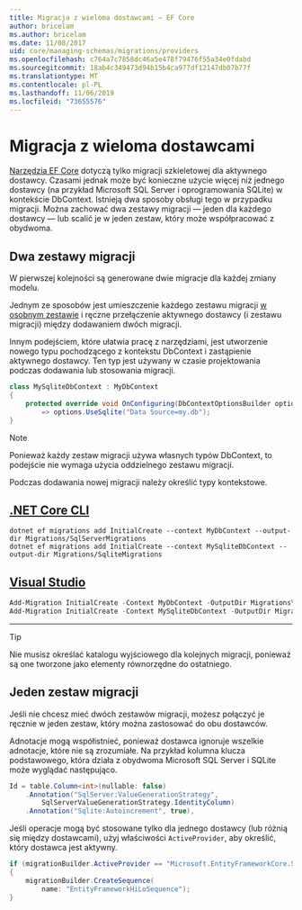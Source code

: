 ```yaml
---
title: Migracja z wieloma dostawcami — EF Core
author: bricelam
ms.author: bricelam
ms.date: 11/08/2017
uid: core/managing-schemas/migrations/providers
ms.openlocfilehash: c764a7c7858dc46a5e478f79476f55a34e0fdabd
ms.sourcegitcommit: 18ab4c349473d94b15b4ca977df12147db07b77f
ms.translationtype: MT
ms.contentlocale: pl-PL
ms.lasthandoff: 11/06/2019
ms.locfileid: "73655576"
---
```

# <a name="migrations-with-multiple-providers"></a>Migracja z wieloma dostawcami

[Narzędzia EF Core][1] dotyczą tylko migracji szkieletowej dla aktywnego dostawcy. Czasami jednak może być konieczne użycie więcej niż jednego dostawcy (na przykład Microsoft SQL Server i oprogramowania SQLite) w kontekście DbContext. Istnieją dwa sposoby obsługi tego w przypadku migracji. Można zachować dwa zestawy migracji — jeden dla każdego dostawcy — lub scalić je w jeden zestaw, który może współpracować z obydwoma.

## <a name="two-migration-sets"></a>Dwa zestawy migracji

W pierwszej kolejności są generowane dwie migracje dla każdej zmiany modelu.

Jednym ze sposobów jest umieszczenie każdego zestawu migracji [w osobnym zestawie][2] i ręczne przełączenie aktywnego dostawcy (i zestawu migracji) między dodawaniem dwóch migracji.

Innym podejściem, które ułatwia pracę z narzędziami, jest utworzenie nowego typu pochodzącego z kontekstu DbContext i zastąpienie aktywnego dostawcy. Ten typ jest używany w czasie projektowania podczas dodawania lub stosowania migracji.

``` csharp
class MySqliteDbContext : MyDbContext
{
    protected override void OnConfiguring(DbContextOptionsBuilder options)
        => options.UseSqlite("Data Source=my.db");
}
```

> [!NOTE]
> Ponieważ każdy zestaw migracji używa własnych typów DbContext, to podejście nie wymaga użycia oddzielnego zestawu migracji.

Podczas dodawania nowej migracji należy określić typy kontekstowe.

## <a name="net-core-clitabdotnet-core-cli"></a>[.NET Core CLI](#tab/dotnet-core-cli)

``` Console
dotnet ef migrations add InitialCreate --context MyDbContext --output-dir Migrations/SqlServerMigrations
dotnet ef migrations add InitialCreate --context MySqliteDbContext --output-dir Migrations/SqliteMigrations
```

## <a name="visual-studiotabvs"></a>[Visual Studio](#tab/vs)

``` powershell
Add-Migration InitialCreate -Context MyDbContext -OutputDir Migrations\SqlServerMigrations
Add-Migration InitialCreate -Context MySqliteDbContext -OutputDir Migrations\SqliteMigrations
```

***

> [!TIP]
> Nie musisz określać katalogu wyjściowego dla kolejnych migracji, ponieważ są one tworzone jako elementy równorzędne do ostatniego.

## <a name="one-migration-set"></a>Jeden zestaw migracji

Jeśli nie chcesz mieć dwóch zestawów migracji, możesz połączyć je ręcznie w jeden zestaw, który można zastosować do obu dostawców.

Adnotacje mogą współistnieć, ponieważ dostawca ignoruje wszelkie adnotacje, które nie są zrozumiałe. Na przykład kolumna klucza podstawowego, która działa z obydwoma Microsoft SQL Server i SQLite może wyglądać następująco.

``` csharp
Id = table.Column<int>(nullable: false)
    .Annotation("SqlServer:ValueGenerationStrategy",
        SqlServerValueGenerationStrategy.IdentityColumn)
    .Annotation("Sqlite:Autoincrement", true),
```

Jeśli operacje mogą być stosowane tylko dla jednego dostawcy (lub różnią się między dostawcami), użyj właściwości `ActiveProvider`, aby określić, który dostawca jest aktywny.

``` csharp
if (migrationBuilder.ActiveProvider == "Microsoft.EntityFrameworkCore.SqlServer")
{
    migrationBuilder.CreateSequence(
        name: "EntityFrameworkHiLoSequence");
}
```

  [1]: ../../miscellaneous/cli/index.md
  [2]: projects.md
